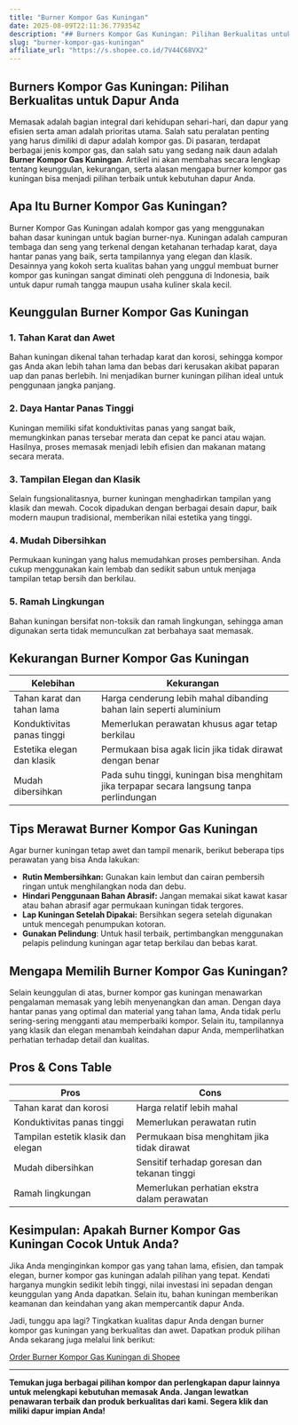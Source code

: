 ```yaml
---
title: "Burner Kompor Gas Kuningan"
date: 2025-08-09T22:11:36.779354Z
description: "## Burners Kompor Gas Kuningan: Pilihan Berkualitas untuk Dapur Anda..."
slug: "burner-kompor-gas-kuningan"
affiliate_url: "https://s.shopee.co.id/7V44C68VX2"
---
```

## Burners Kompor Gas Kuningan: Pilihan Berkualitas untuk Dapur Anda

Memasak adalah bagian integral dari kehidupan sehari-hari, dan dapur yang efisien serta aman adalah prioritas utama. Salah satu peralatan penting yang harus dimiliki di dapur adalah kompor gas. Di pasaran, terdapat berbagai jenis kompor gas, dan salah satu yang sedang naik daun adalah **Burner Kompor Gas Kuningan**. Artikel ini akan membahas secara lengkap tentang keunggulan, kekurangan, serta alasan mengapa burner kompor gas kuningan bisa menjadi pilihan terbaik untuk kebutuhan dapur Anda.

## Apa Itu Burner Kompor Gas Kuningan?

Burner Kompor Gas Kuningan adalah kompor gas yang menggunakan bahan dasar kuningan untuk bagian burner-nya. Kuningan adalah campuran tembaga dan seng yang terkenal dengan ketahanan terhadap karat, daya hantar panas yang baik, serta tampilannya yang elegan dan klasik. Desainnya yang kokoh serta kualitas bahan yang unggul membuat burner kompor gas kuningan sangat diminati oleh pengguna di Indonesia, baik untuk dapur rumah tangga maupun usaha kuliner skala kecil.

## Keunggulan Burner Kompor Gas Kuningan

### 1. Tahan Karat dan Awet

Bahan kuningan dikenal tahan terhadap karat dan korosi, sehingga kompor gas Anda akan lebih tahan lama dan bebas dari kerusakan akibat paparan uap dan panas berlebih. Ini menjadikan burner kuningan pilihan ideal untuk penggunaan jangka panjang.

### 2. Daya Hantar Panas Tinggi

Kuningan memiliki sifat konduktivitas panas yang sangat baik, memungkinkan panas tersebar merata dan cepat ke panci atau wajan. Hasilnya, proses memasak menjadi lebih efisien dan makanan matang secara merata.

### 3. Tampilan Elegan dan Klasik

Selain fungsionalitasnya, burner kuningan menghadirkan tampilan yang klasik dan mewah. Cocok dipadukan dengan berbagai desain dapur, baik modern maupun tradisional, memberikan nilai estetika yang tinggi.

### 4. Mudah Dibersihkan

Permukaan kuningan yang halus memudahkan proses pembersihan. Anda cukup menggunakan kain lembab dan sedikit sabun untuk menjaga tampilan tetap bersih dan berkilau.

### 5. Ramah Lingkungan

Bahan kuningan bersifat non-toksik dan ramah lingkungan, sehingga aman digunakan serta tidak memunculkan zat berbahaya saat memasak.

## Kekurangan Burner Kompor Gas Kuningan

| **Kelebihan** | **Kekurangan** |
|----------------|----------------|
| Tahan karat dan tahan lama | Harga cenderung lebih mahal dibanding bahan lain seperti aluminium |
| Konduktivitas panas tinggi | Memerlukan perawatan khusus agar tetap berkilau |
| Estetika elegan dan klasik | Permukaan bisa agak licin jika tidak dirawat dengan benar |
| Mudah dibersihkan | Pada suhu tinggi, kuningan bisa menghitam jika terpapar secara langsung tanpa perlindungan |

## Tips Merawat Burner Kompor Gas Kuningan

Agar burner kuningan tetap awet dan tampil menarik, berikut beberapa tips perawatan yang bisa Anda lakukan:

- **Rutin Membersihkan:** Gunakan kain lembut dan cairan pembersih ringan untuk menghilangkan noda dan debu.
- **Hindari Penggunaan Bahan Abrasif:** Jangan memakai sikat kawat kasar atau bahan abrasif agar permukaan kuningan tidak tergores.
- **Lap Kuningan Setelah Dipakai:** Bersihkan segera setelah digunakan untuk mencegah penumpukan kotoran.
- **Gunakan Pelindung**: Untuk hasil terbaik, pertimbangkan menggunakan pelapis pelindung kuningan agar tetap berkilau dan bebas karat.

## Mengapa Memilih Burner Kompor Gas Kuningan?

Selain keunggulan di atas, burner kompor gas kuningan menawarkan pengalaman memasak yang lebih menyenangkan dan aman. Dengan daya hantar panas yang optimal dan material yang tahan lama, Anda tidak perlu sering-sering mengganti atau memperbaiki kompor. Selain itu, tampilannya yang klasik dan elegan menambah keindahan dapur Anda, memperlihatkan perhatian terhadap detail dan kualitas.

## Pros & Cons Table

| **Pros**                                     | **Cons**                                    |
|----------------------------------------------|---------------------------------------------|
| Tahan karat dan korosi                     | Harga relatif lebih mahal                |
| Konduktivitas panas tinggi                  | Memerlukan perawatan rutin                |
| Tampilan estetik klasik dan elegan           | Permukaan bisa menghitam jika tidak dirawat |
| Mudah dibersihkan                           | Sensitif terhadap goresan dan tekanan tinggi |
| Ramah lingkungan                            | Memerlukan perhatian ekstra dalam perawatan |

## Kesimpulan: Apakah Burner Kompor Gas Kuningan Cocok Untuk Anda?

Jika Anda menginginkan kompor gas yang tahan lama, efisien, dan tampak elegan, burner kompor gas kuningan adalah pilihan yang tepat. Kendati harganya mungkin sedikit lebih tinggi, nilai investasi ini sepadan dengan keunggulan yang Anda dapatkan. Selain itu, bahan kuningan memberikan keamanan dan keindahan yang akan mempercantik dapur Anda.

Jadi, tunggu apa lagi? Tingkatkan kualitas dapur Anda dengan burner kompor gas kuningan yang berkualitas dan awet. Dapatkan produk pilihan Anda sekarang juga melalui link berikut:

[Order Burner Kompor Gas Kuningan di Shopee](https://s.shopee.co.id/7V44C68VX2)

---

**Temukan juga berbagai pilihan kompor dan perlengkapan dapur lainnya untuk melengkapi kebutuhan memasak Anda. Jangan lewatkan penawaran terbaik dan produk berkualitas dari kami. Segera klik dan miliki dapur impian Anda!**